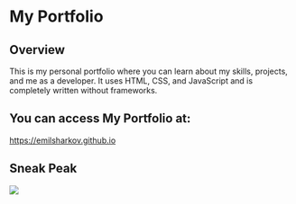 # My Portfolio

## Overview
This is my personal portfolio where you can learn about my skills, projects, and me as a developer. It uses HTML, CSS, and JavaScript and is completely written without frameworks.

## You can access My Portfolio at:
https://emilsharkov.github.io

## Sneak Peak
![](https://github.com/emilsharkov/emilsharkov.github.io/blob/main/images/emilportfolio.jpg)
